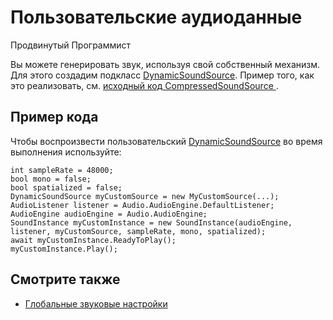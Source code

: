 ﻿# Пользовательские аудиоданные

<span class="badge text-bg-primary">Продвинутый</span>
<span class="badge text-bg-success">Программист</span>

Вы можете генерировать звук, используя свой собственный механизм. Для этого создадим подкласс [DynamicSoundSource](xref:Stride.Audio.DynamicSoundSource).
Пример того, как это реализовать, см. [исходный код CompressedSoundSource ](https://github.com/Stride3d/stride/blob/master/sources/engine/Stride.Audio/CompressedSoundSource.cs).

## Пример кода

Чтобы воспроизвести пользовательский [DynamicSoundSource](xref:Stride.Audio.DynamicSoundSource) во время выполнения используйте:

```
int sampleRate = 48000;
bool mono = false;
bool spatialized = false;
DynamicSoundSource myCustomSource = new MyCustomSource(...);
AudioListener listener = Audio.AudioEngine.DefaultListener;
AudioEngine audioEngine = Audio.AudioEngine;
SoundInstance myCustomInstance = new SoundInstance(audioEngine, listener, myCustomSource, sampleRate, mono, spatialized);
await myCustomInstance.ReadyToPlay();
myCustomInstance.Play();
```

## Смотрите также
* [Глобальные звуковые настройки](global-audio-settings.md)
